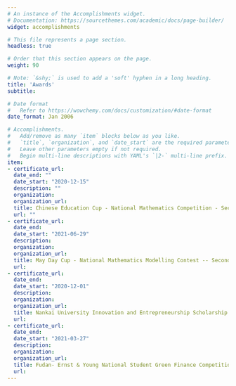 ```yaml
---
# An instance of the Accomplishments widget.
# Documentation: https://sourcethemes.com/academic/docs/page-builder/
widget: accomplishments

# This file represents a page section.
headless: true

# Order that this section appears on the page.
weight: 90

# Note: `&shy;` is used to add a 'soft' hyphen in a long heading.
title: 'Awards'
subtitle:

# Date format
#   Refer to https://wowchemy.com/docs/customization/#date-format
date_format: Jan 2006

# Accomplishments.
#   Add/remove as many `item` blocks below as you like.
#   `title`, `organization`, and `date_start` are the required parameters.
#   Leave other parameters empty if not required.
#   Begin multi-line descriptions with YAML's `|2-` multi-line prefix.
item:
- certificate_url: 
  date_end: ""
  date_start: "2020-12-15"
  description: ""
  organization:
  organization_url: 
  title: Chinese Education Cup - National Mathematics Competition - Second Prize
  url: ""
- certificate_url: 
  date_end: 
  date_start: "2021-06-29"
  description: 
  organization:
  organization_url: 
  title: May Day Cup - National Mathematics Modelling Contest -- Second Prize
  url: 
- certificate_url: 
  date_end: 
  date_start: "2020-12-01"
  description: 
  organization:
  organization_url: 
  title: Nankai University Innovation and Entrepreneurship Scholarship -- 2019-2020 recipient
  url: 
- certificate_url: 
  date_end: 
  date_start: "2021-03-27"
  description: 
  organization:
  organization_url: 
  title: Fudan- Ernst & Young National Student Green Finance Competition -- Third Prize
  url: 
---
```

